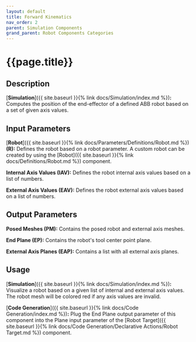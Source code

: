 ```yaml
---
layout: default
title: Forward Kinematics
nav_order: 2
parent: Simulation Components
grand_parent: Robot Components Categories
---
```


# **{{page.title}}**

## **Description**

[**Simulation**]({{ site.baseurl }}{% link docs/Simulation/index.md %})**:** 
Computes the position of the end-effector of a defined ABB robot based on a set of given axis values. 

## **Input Parameters**

[**Robot**]({{ site.baseurl }}{% link docs/Parameters/Definitions/Robot.md %}) **(R):** Defines the robot based on a robot parameter. A custom robot can be created by using the [Robot]({{ site.baseurl }}{% link docs/Definitions/Robot.md %}) component.

**Internal Axis Values (IAV):** Defines the robot internal axis values based on a list of numbers.

**External Axis Values (EAV):** Defines the robot external axis values based on a list of numbers.

## **Output Parameters**

**Posed Meshes (PM):** Contains the posed robot and external axis meshes.

**End Plane (EP):** Contains the robot's tool center point plane.

**External Axis Planes (EAP):** Contains a list with all external axis planes.

## **Usage**

[**Simulation**]({{ site.baseurl }}{% link docs/Simulation/index.md %})**:** 
Visualize a robot based on a given list of internal and external axis values. 
The robot mesh will be colored red if any axis values are invalid. 

[**Code Generation**]({{ site.baseurl }}{% link docs/Code Generation/index.md %})**:** 
Plug the End Plane output parameter of this component into the Plane input parameter of the [Robot Target]({{ site.baseurl }}{% link docs/Code Generation/Declarative Actions/Robot Target.md %}) component.
